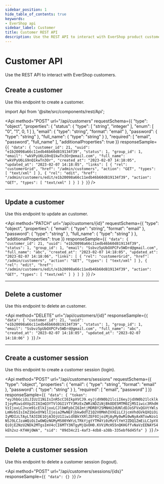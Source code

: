 ```yaml
---
sidebar_position: 1
hide_table_of_contents: true
keywords:
- EverShop api
sidebar_label: Customer
title: Customer REST API
description: Use the REST API to interact with EverShop product customers. Create, update, delete, and get customers.
---
```


# Customer API

Use the REST API to interact with EverShop customers.

## Create a customer

Use this endpoint to create a customer.

import Api from '@site/src/components/rest/Api';

<Api
  method="POST"
  url="/api/customers"
  requestSchema={{
  "type": "object",
  "properties": {
    "status": {
      "type": [
        "string",
        "integer"
      ],
      "enum": [
        "0",
        "1",
        0,
        1
      ]
    },
    "email": {
      "type": "string",
      "format": "email"
    },
    "password": {
      "type": "string"
    },
    "full_name": {
      "type": "string"
    }
  },
  "required": [
    "email",
    "password",
    "full_name"
  ],
  "additionalProperties": true
}}
  responseSample={`{
  "data": {
    "customer_id": 21,
    "uuid": "e1b20098a66c11edb46b60d819134f39",
    "status": 1,
    "group_id": 1,
    "email": "wkVPyU6LG9nQ1kwTn3Or@email.com",
    "full_name": "wkVPyU6LG9nQ1kwTn3Or",
    "created_at": "2023-02-07 14:18:05",
    "updated_at": "2023-02-07 14:18:05",
    "links": [
      {
        "rel": "customerGrid",
        "href": "/admin/customers",
        "action": "GET",
        "types": [
          "text/xml"
        ]
      },
      {
        "rel": "edit",
        "href": "/admin/customers/edit/e1b20098a66c11edb46b60d819134f39",
        "action": "GET",
        "types": [
          "text/xml"
        ]
      }
    ]
  }
}`}
 />

<hr />

## Update a customer

Use this endpoint to update an customer.

<Api
  method="PATCH"
  url="/api/customers/{id}"
  requestSchema={{
  "type": "object",
  "properties": {
    "email": {
      "type": "string",
      "format": "email"
    },
    "password": {
      "type": "string"
    },
    "full_name": {
      "type": "string"
    }
  },
  "additionalProperties": true
}}
  responseSample={`{
  "data": {
    "customer_id": 21,
    "uuid": "e1b20098a66c11edb46b60d819134f39",
    "status": 1,
    "group_id": 1,
    "email": "Ssbvz5pUbOXPCFv5WDrd@gmail.com",
    "full_name": "abc",
    "created_at": "2023-02-07 14:18:05",
    "updated_at": "2023-02-07 14:18:06",
    "links": [
      {
        "rel": "customerGrid",
        "href": "/admin/customers",
        "action": "GET",
        "types": [
          "text/xml"
        ]
      },
      {
        "rel": "edit",
        "href": "/admin/customers/edit/e1b20098a66c11edb46b60d819134f39",
        "action": "GET",
        "types": [
          "text/xml"
        ]
      }
    ]
  }
}`}
 />

 <hr />

 ## Delete a customer

Use this endpoint to delete an customer.

<Api
  method="DELETE"
  url="/api/customers/{id}"
  responseSample={`{
  "data": {
    "customer_id": 21,
    "uuid": "e1b20098a66c11edb46b60d819134f39",
    "status": 1,
    "group_id": 1,
    "email": "Ssbvz5pUbOXPCFv5WDrd@gmail.com",
    "full_name": "abc",
    "created_at": "2023-02-07 14:18:05",
    "updated_at": "2023-02-07 14:18:06"
  }
}`}
 />

 <hr/>

 ## Create a customer session

Use this endpoint to create a customer session (login).

<Api
  method="POST"
  url="/api/customers/sessions"
  requestSchema={{
  "type": "object",
  "properties": {
    "email": {
      "type": "string",
      "format": "email"
    },
    "password": {
      "type": "string"
    }
  },
  "required": [
    "email",
    "password"
  ]
}}
  responseSample={`{
  "data": {
    "token": "eyJhbGciOiJIUzI1NiIsInR5cCI6IkpXVCJ9.eyJjdXN0b21lciI6eyJjdXN0b21lcklkIjoyMiwidXVpZCI6ImQ3YTVlOGI1YTY3MzExZWRiNDZiNjBkODE5MTM0ZjM5Iiwic3RhdHVzIjoxLCJncm91cElkIjoxLCJlbWFpbCI6ImtjMDRBY25MNHU2dUNldDJoSFVxQGVtYWlsLmNvbSIsImZ1bGxOYW1lIjoia2MwNEFjbkw0dTZ1Q2V0MmhIVXEiLCJjcmVhdGVkQXQiOiIyMDIzLTAyLTA3IDE1OjA3OjU1IiwidXBkYXRlZEF0IjoiMjAyMy0wMi0wNyAxNTowNzo1NSJ9LCJzaWQiOiIwOWQzNGMyMS00YWYzLTRkYjgtYTM4Yi0zMzVlYmY2ZDQ1ZmEiLCJpYXQiOjE2NzU2NDk2MTgsImV4cCI6MTY3NTgyMjQxOH0.KVViMcH55nQKHGffvNaVzEENAYS4kEh2xz-KfHHjOWA",
    "sid": "09d34c21-4af3-4db8-a38b-335ebf6d45fa"
  }
}`}
 />

<hr/>

 ## Delete a customer session

Use this endpoint to delete a customer session (logout).

<Api
  method="POST"
  url="/api/customers/sessions/{ids}"
  responseSample={`{
  "data": {}
}`}
 />
